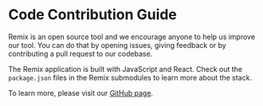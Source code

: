 Code Contribution Guide
=======================

Remix is an open source tool and we encourage anyone to help us improve our tool.
You can do that by opening issues, giving feedback or by contributing a pull request
to our codebase.

The Remix application is built with JavaScript and React.
Check out the `package.json` files in the Remix submodules to learn more about the stack.

To learn more, please visit our [GitHub page](https://github.com/ethereum/remix-ide).
